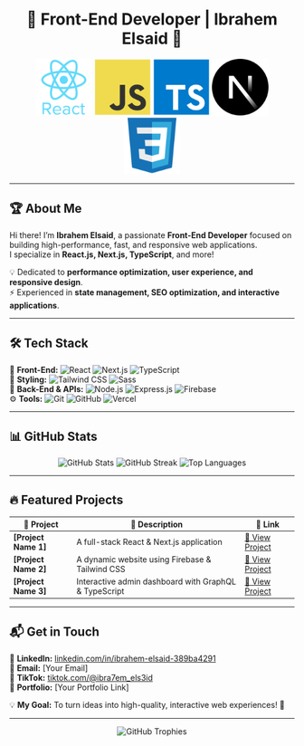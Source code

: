 <h1 align="center">🚀 Front-End Developer | Ibrahem Elsaid 🚀</h1>

<p align="center">
  <img src="https://raw.githubusercontent.com/devicons/devicon/master/icons/react/react-original-wordmark.svg" alt="React" width="100"/>
  <img src="https://raw.githubusercontent.com/devicons/devicon/master/icons/javascript/javascript-original.svg" alt="JavaScript" width="100"/>
  <img src="https://raw.githubusercontent.com/devicons/devicon/master/icons/typescript/typescript-original.svg" alt="TypeScript" width="100"/>
  <img src="https://raw.githubusercontent.com/devicons/devicon/master/icons/nextjs/nextjs-original.svg" alt="Next.js" width="100"/>
  <img src="https://raw.githubusercontent.com/devicons/devicon/master/icons/css3/css3-original.svg" alt="CSS3" width="100"/>
</p>

---

## 🏆 **About Me**
Hi there! I’m **Ibrahem Elsaid**, a passionate **Front-End Developer** focused on building high-performance, fast, and responsive web applications.  
I specialize in **React.js, Next.js, TypeScript**, and more!  

💡 Dedicated to **performance optimization, user experience, and responsive design**.  
⚡ Experienced in **state management, SEO optimization, and interactive applications**.  

---

## 🛠 **Tech Stack**
🔹 **Front-End:** ![React](https://img.shields.io/badge/React-20232A?style=flat&logo=react&logoColor=61DAFB) ![Next.js](https://img.shields.io/badge/Next.js-000000?style=flat&logo=nextdotjs&logoColor=white) ![TypeScript](https://img.shields.io/badge/TypeScript-007ACC?style=flat&logo=typescript&logoColor=white)  
🎨 **Styling:** ![Tailwind CSS](https://img.shields.io/badge/Tailwind%20CSS-38B2AC?style=flat&logo=tailwind-css&logoColor=white) ![Sass](https://img.shields.io/badge/Sass-CC6699?style=flat&logo=sass&logoColor=white)  
📡 **Back-End & APIs:** ![Node.js](https://img.shields.io/badge/Node.js-43853D?style=flat&logo=node.js&logoColor=white) ![Express.js](https://img.shields.io/badge/Express.js-404D59?style=flat&logo=express&logoColor=white) ![Firebase](https://img.shields.io/badge/Firebase-FFCA28?style=flat&logo=firebase&logoColor=black)  
⚙️ **Tools:** ![Git](https://img.shields.io/badge/Git-F05032?style=flat&logo=git&logoColor=white) ![GitHub](https://img.shields.io/badge/GitHub-181717?style=flat&logo=github&logoColor=white) ![Vercel](https://img.shields.io/badge/Vercel-000000?style=flat&logo=vercel&logoColor=white)  

---

## 📊 **GitHub Stats**
<p align="center">
  <img src="https://github-readme-stats.vercel.app/api?username=Ibra7emels3id&show_icons=true&theme=radical&count_private=true" alt="GitHub Stats" width="50%">
  <img src="https://github-readme-streak-stats.herokuapp.com/?user=Ibra7emels3id&theme=radical" alt="GitHub Streak" width="50%">
  <img src="https://github-readme-stats.vercel.app/api/top-langs/?username=Ibra7emels3id&layout=compact&theme=radical" alt="Top Languages" width="50%">
</p>

---

## 🔥 **Featured Projects**
| 📌 Project | 🚀 Description | 🔗 Link |
|------------|--------------|--------|
| **[Project Name 1]** | A full-stack React & Next.js application | [🔗 View Project](project_link) |
| **[Project Name 2]** | A dynamic website using Firebase & Tailwind CSS | [🔗 View Project](project_link) |
| **[Project Name 3]** | Interactive admin dashboard with GraphQL & TypeScript | [🔗 View Project](project_link) |

---

## 📬 **Get in Touch**
🔗 **LinkedIn:** [linkedin.com/in/ibrahem-elsaid-389ba4291](https://www.linkedin.com/in/ibrahem-elsaid-389ba4291)  
📧 **Email:** [Your Email]  
🎥 **TikTok:** [tiktok.com/@ibra7em_els3id](https://www.tiktok.com/@ibra7em_els3id)  
🚀 **Portfolio:** [Your Portfolio Link]  

💡 **My Goal:** To turn ideas into high-quality, interactive web experiences! 🚀  

---

<p align="center">
  <img src="https://github-profile-trophy.vercel.app/?username=Ibra7emels3id&theme=radical&no-frame=true&margin-w=10" alt="GitHub Trophies">
</p>
